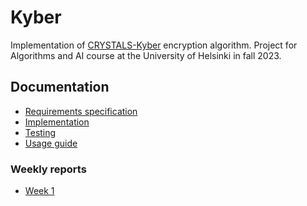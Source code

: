 # Kyber

Implementation of [CRYSTALS-Kyber](https://pq-crystals.org/kyber/index.shtml) encryption algorithm. Project for Algorithms and AI course at the University of Helsinki in fall 2023.

## Documentation

* [Requirements specification](docs/requirements.md)
* [Implementation]()
* [Testing]()
* [Usage guide]()

### Weekly reports

* [Week 1](docs/week-1.md)
